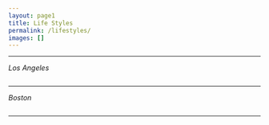 ```yaml
---
layout: page1
title: Life Styles
permalink: /lifestyles/
images: []
---
```


[//]: # (![]&#40;{{site.baseurl}}/images/l2.jpg&#41;)
[//]: # (*Eat in LA*)

***
*Los Angeles*
<div class="yy">
  <div class="container">
    <div class="row">
      <div class="col col-6 col-t-12">
        <div class="hero__image">
          <img src="{{site.baseurl}}/images/l1.jpg" alt="">
        </div>
      </div>
      <div class="col col-6 col-t-12">
        <div class="hero__image">
          <img src="{{site.baseurl}}/images/l2.jpg" alt="">
        </div>
      </div>
    </div>
  </div>
</div>

***
*Boston*
<div class="yy">
  <div class="container">
    <div class="row">
      <div class="col col-6 col-t-12">
        <div class="hero__image">
          <img src="{{site.baseurl}}/images/l3.jpg" alt="">
        </div>
      </div>
      <div class="col col-6 col-t-12">
        <div class="hero__image">
          <img src="{{site.baseurl}}/images/l5.jpg" alt="">
        </div>
      </div>
    </div>
  </div>
</div>
<div class="yy">
  <div class="container">
    <div class="row">
      <div class="col col-6 col-t-12">
        <div class="hero__image">
          <img src="{{site.baseurl}}/images/l6.jpg" alt="">
        </div>
      </div>
      <div class="col col-6 col-t-12">
        <div class="hero__image">
          <img src="{{site.baseurl}}/images/l7.jpg" alt="">
        </div>
      </div>
    </div>
  </div>
</div>

***
